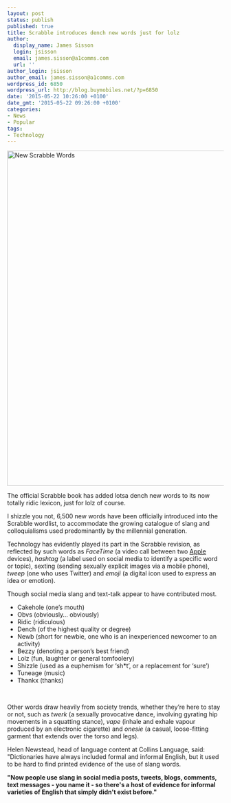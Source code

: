 ```yaml
---
layout: post
status: publish
published: true
title: Scrabble introduces dench new words just for lolz
author:
  display_name: James Sisson
  login: jsisson
  email: james.sisson@a1comms.com
  url: ''
author_login: jsisson
author_email: james.sisson@a1comms.com
wordpress_id: 6850
wordpress_url: http://blog.buymobiles.net/?p=6850
date: '2015-05-22 10:26:00 +0100'
date_gmt: '2015-05-22 09:26:00 +0100'
categories:
- News
- Popular
tags:
- Technology
---
```

<p><img class="aligncenter wp-image-6852" src="https://a1comms-blog-buymobiles.storage.googleapis.com/2015/05/New-Scrabble-Words.png" alt="New Scrabble Words" width="800" height="780" /></p>
<p><span class="postStandFirst">The official Scrabble book has added lotsa dench new words to its now totally ridic lexicon, just for lolz of course.</span></p>
<p>I shizzle you not, 6,500 new words have been officially introduced into the Scrabble wordlist, to accommodate the growing catalogue of slang and colloquialisms used predominantly by the millennial generation.</p>
<p>Technology has evidently played its part in the Scrabble revision, as reflected by such words as <em>FaceTime</em> (a video call between two <a href="http://www.buymobiles.net/apple" target="_blank">Apple</a> devices), <em>hashtag</em> (a label used on social media to identify a specific word or topic), sexting (sending sexually explicit images via a mobile phone), <em>tweep</em> (one who uses Twitter) and <em>emoji</em> (a digital icon used to express an idea or emotion).</p>
<p>Though social media slang and text-talk appear to have contributed most.</p>
<ul>
<li>Cakehole (one&rsquo;s mouth)</li>
<li>Obvs (obviously&hellip; obviously)</li>
<li>Ridic (ridiculous)</li>
<li>Dench (of the highest quality or degree)</li>
<li>Newb (short for newbie, one who is an inexperienced newcomer to an activity)</li>
<li>Bezzy (denoting a person&rsquo;s best friend)</li>
<li>Lolz (fun, laughter or general tomfoolery)</li>
<li>Shizzle (used as a euphemism for &lsquo;sh*t&rsquo;, or a replacement for &lsquo;sure&rsquo;)</li>
<li>Tuneage (music)</li>
<li>Thankx (thanks)</li>
</ul>
<p>&nbsp;</p>
<p>Other words draw heavily from society trends, whether they&rsquo;re here to stay or not, such as <em>twerk</em> (a sexually provocative dance, involving gyrating hip movements in a squatting stance), <em>vape</em> (inhale and exhale vapour produced by an electronic cigarette) and <em>onesie</em> (a casual, loose-fitting garment that extends over the torso and legs).</p>
<p>Helen Newstead, head of language content at Collins Language, said: "Dictionaries have always included formal and informal English, but it used to be hard to find printed evidence of the use of slang words.</p>
<p><strong>"Now people use slang in social media posts, tweets, blogs, comments, text messages - you name it - so there's a host of evidence for informal varieties of English that simply didn't exist before."</strong></p>
